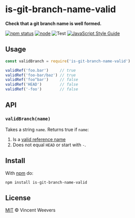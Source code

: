 # is-git-branch-name-valid

**Check that a git branch name is well formed.**

[![npm status](http://img.shields.io/npm/v/is-git-branch-name-valid.svg)](https://www.npmjs.org/package/is-git-branch-name-valid)
[![node](https://img.shields.io/node/v/is-git-branch-name-valid.svg)](https://www.npmjs.org/package/is-git-branch-name-valid)
![Test](https://github.com/vweevers/is-git-branch-name-valid/workflows/Test/badge.svg?branch=main)
[![JavaScript Style Guide](https://img.shields.io/badge/code_style-standard-brightgreen.svg)](https://standardjs.com)

## Usage

```js
const validBranch = require('is-git-branch-name-valid')

validRef('foo.bar')     // true
validRef('foo-bar/baz') // true
validRef('foo^bar')     // false
validRef('HEAD')        // false
validRef('-foo')        // false
```

## API

### `validBranch(name)`

Takes a string `name`. Returns true if `name`:

1. Is a [valid reference name](https://github.com/vweevers/is-git-ref-name-valid)
2. Does not equal `HEAD` or start with `-`.

## Install

With [npm](https://npmjs.org) do:

```
npm install is-git-branch-name-valid
```

## License

[MIT](LICENSE) © Vincent Weevers
